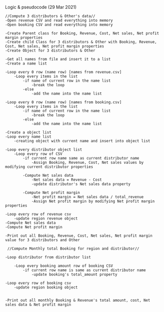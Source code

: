 Logic & pseudocode (29 Mar 2021)

    //Compute 3 distributors & Other's data//
    -Open revenue CSV and read everything into memory
    -Open booking CSV and read everything into memory

    -Create Parent class for Booking, Revenue, Cost, Net sales, Net profit margin properties
    -Create child Class for 3 distributors & Other with Booking, Revenue, Cost, Net sales, Net profit margin properties
    -Create Object for 3 distributors & Other

    -Get all names from file and insert it to a list
    -Create a name list

    -Loop every 0 row (name row) [names from revenue.csv]
        -Loop every items in the list
            -if name of current row in the name list
                -break the loop
            -else
                -add the name into the name list

    -Loop every 0 row (name row) [names from booking.csv]
        -Loop every items in the list
            -if name of current row in the name list
                -break the loop
            -else
                -add the name into the name list
        
    -Create a object list
    -Loop every name list
        -creating object with current name and insert into object list

    -Loop every distributor object list
        -Loop every row of CSV
            -if current row name same as current distributor name
                -Assign Booking, Revenue, Cost, Net sales values by modifying current distributor properties
        
            -Compute Net sales data
                -Net sales data = Revenue - Cost
                -update distributor's Net sales data property

            -Compute Net profit margin
                -Net profit margin = Net sales data / total_revenue
                -Assign Net profit margin by modifying Net profit margin properties
    
    -Loop every row of revenue csv
        -update region revenue object
    -Compute Net sales data
    -Compute Net profit margin

    -Print out all Booking, Revenue, Cost, Net sales, Net profit margin value for 3 distributors and Other

     //Compute Monthly total Booking for region and distributor//

    -Loop distributor from distributor list
  
        -Loop every booking amount row of booking CSV
            -if current row name is same as current distributor name
                -update booking's total_amount property
    
    -Loop every row of booking csv
        -update region booking object
        
        
    -Print out all monthly Booking & Revenue's total amount, cost, Net sales data & Net profit margin